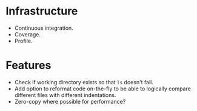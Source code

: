 # Infrastructure #

* Continuous integration.
* Coverage.
* Profile.

# Features #

* Check if working directory exists so that `ls` doesn't fail.
* Add option to reformat code on-the-fly to be able to logically compare different files with different indentations.
* Zero-copy where possible for performance?
